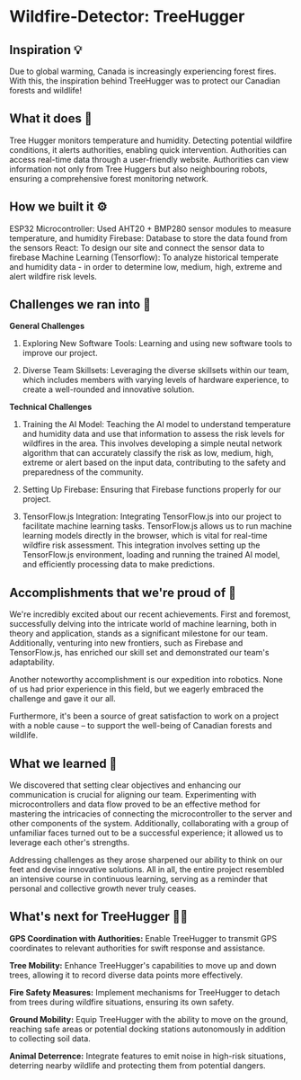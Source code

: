 # Wildfire-Detector: TreeHugger

## Inspiration 💡

Due to global warming, Canada is increasingly experiencing forest fires. With this, the inspiration behind TreeHugger was to protect our Canadian forests and wildlife! 

## What it does 🤖

Tree Hugger monitors temperature and humidity. Detecting potential wildfire conditions, it alerts authorities, enabling quick intervention. Authorities can access real-time data through a user-friendly website. Authorities can view information not only from Tree Huggers but also neighbouring robots, ensuring a comprehensive forest monitoring network.

## How we built it ⚙️

ESP32 Microcontroller: Used AHT20 + BMP280 sensor modules to measure temperature, and humidity
Firebase: Database to store the data found from the sensors
React: To design our site and connect the sensor data to firebase
Machine Learning (Tensorflow): To analyze historical temperate and humidity data - in order to determine low, medium, high, extreme and alert wildfire risk levels.

## Challenges we ran into 😬

**General Challenges**
1. Exploring New Software Tools: Learning and using new software tools to improve our project.

2. Diverse Team Skillsets: Leveraging the diverse skillsets within our team, which includes members with varying levels of hardware experience, to create a well-rounded and innovative solution.


**Technical Challenges**
1. Training the AI Model: Teaching the AI model to understand temperature and humidity data and use that information to assess the risk levels for wildfires in the area. This involves developing a simple neutal network algorithm that can accurately classify the risk as low, medium, high, extreme or alert based on the input data, contributing to the safety and preparedness of the community.

2. Setting Up Firebase: Ensuring that Firebase functions properly for our project.

3. TensorFlow.js Integration: Integrating TensorFlow.js into our project to facilitate machine learning tasks. TensorFlow.js allows us to run machine learning models directly in the browser, which is vital for real-time wildfire risk assessment. This integration involves setting up the TensorFlow.js environment, loading and running the trained AI model, and efficiently processing data to make predictions.

## Accomplishments that we're proud of 🥳

We're incredibly excited about our recent achievements. First and foremost, successfully delving into the intricate world of machine learning, both in theory and application, stands as a significant milestone for our team. Additionally, venturing into new frontiers, such as Firebase and TensorFlow.js, has enriched our skill set and demonstrated our team's adaptability.

Another noteworthy accomplishment is our expedition into robotics. None of us had prior experience in this field, but we eagerly embraced the challenge and gave it our all.

Furthermore, it's been a source of great satisfaction to work on a project with a noble cause – to support the well-being of Canadian forests and wildlife.

## What we learned 🧐

We discovered that setting clear objectives and enhancing our communication is crucial for aligning our team. Experimenting with microcontrollers and data flow proved to be an effective method for mastering the intricacies of connecting the microcontroller to the server and other components of the system. Additionally, collaborating with a group of unfamiliar faces turned out to be a successful experience; it allowed us to leverage each other's strengths.

Addressing challenges as they arose sharpened our ability to think on our feet and devise innovative solutions. All in all, the entire project resembled an intensive course in continuous learning, serving as a reminder that personal and collective growth never truly ceases.

## What's next for TreeHugger 🌲🤗

**GPS Coordination with Authorities:** Enable TreeHugger to transmit GPS coordinates to relevant authorities for swift response and assistance.

**Tree Mobility:** Enhance TreeHugger's capabilities to move up and down trees, allowing it to record diverse data points more effectively.

**Fire Safety Measures:** Implement mechanisms for TreeHugger to detach from trees during wildfire situations, ensuring its own safety.

**Ground Mobility:** Equip TreeHugger with the ability to move on the ground, reaching safe areas or potential docking stations autonomously in addition to collecting soil data. 

**Animal Deterrence:** Integrate features to emit noise in high-risk situations, deterring nearby wildlife and protecting them from potential dangers.
